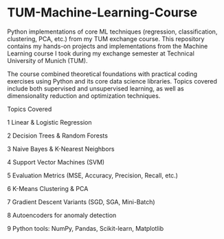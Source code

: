 # TUM-Machine-Learning-Course
Python implementations of core ML techniques (regression, classification, clustering, PCA, etc.) from my TUM exchange course.
This repository contains my hands-on projects and implementations from the Machine Learning course I took during my exchange semester at Technical University of Munich (TUM).

The course combined theoretical foundations with practical coding exercises using Python and its core data science libraries. Topics covered include both supervised and unsupervised learning, as well as dimensionality reduction and optimization techniques.

Topics Covered

1 Linear & Logistic Regression

2 Decision Trees & Random Forests

3 Naive Bayes & K-Nearest Neighbors

4 Support Vector Machines (SVM)

5 Evaluation Metrics (MSE, Accuracy, Precision, Recall, etc.)

6 K-Means Clustering & PCA

7 Gradient Descent Variants (SGD, SGA, Mini-Batch)

8 Autoencoders for anomaly detection

9 Python tools: NumPy, Pandas, Scikit-learn, Matplotlib
